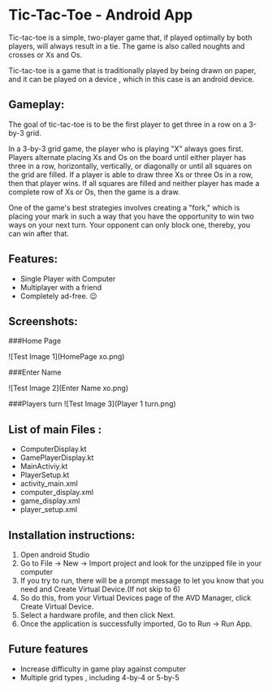 Tic-Tac-Toe - Android App
==============
Tic-tac-toe is a simple, two-player game that, if played optimally by both players, will always result in a tie. The game is also called noughts and crosses or Xs and Os.

Tic-tac-toe is a game that is traditionally played by being drawn on paper, and it can be played on a device , which in this case is an android device.

## Gameplay:
The goal of tic-tac-toe is to be the first player to get three in a row on a 3-by-3 grid.

In a 3-by-3 grid game, the player who is playing "X" always goes first. Players alternate placing Xs and Os on the board until either player has three in a row, horizontally, vertically, or diagonally or until all squares on the grid are filled. If a player is able to draw three Xs or three Os in a row, then that player wins. If all squares are filled and neither player has made a complete row of Xs or Os, then the game is a draw.

One of the game's best strategies involves creating a "fork," which is placing your mark in such a way that you have the opportunity to win two ways on your next turn. Your opponent can only block one, thereby, you can win after that.

## Features:
* Single Player with Computer
* Multiplayer with a friend
* Completely ad-free. 😉

## Screenshots:
###Home Page

![Test Image 1](HomePage xo.png)

###Enter Name

![Test Image 2](Enter Name xo.png)

###Players turn
![Test Image 3](Player 1 turn.png)

## List of main Files :

* ComputerDisplay.kt
* GamePlayerDisplay.kt
* MainActiviy.kt
* PlayerSetup.kt
* activity_main.xml
* computer_display.xml
* game_display.xml
* player_setup.xml

## Installation instructions:
1. Open android Studio
2. Go to File -> New -> Import project and look for the unzipped file in your computer
3. If you try to run, there will be a prompt message to let you know that you need and Create Virtual Device.(If not skip to 6)
4. So do this, from  your Virtual Devices page of the AVD Manager, click Create Virtual Device.
5. Select a hardware profile, and then click Next.
6. Once the application is successfully imported, Go to Run -> Run App.


## Future features
* Increase difficulty in game play against computer 
* Multiple grid types , including 4-by-4 or 5-by-5
